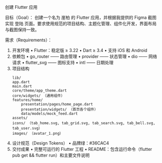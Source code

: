 创建 Flutter 应用

目标（Goal）：
创建一个名为 崖柏 的 Flutter 应用，并根据我提供的 Figma 截图实现 登陆 页面。要求使用规范的项目结构、主题化管理、组件化开发，界面布局与截图保持一致。

需求（Requirements）：
1.	开发环境
	•	Flutter：稳定版 ≥ 3.22
	•	Dart ≥ 3.4
	•	支持 iOS 和 Android
2.	依赖包
	•	go_router —— 路由管理
	•	provider —— 状态管理
	•	dio —— 网络请求
	•	flutter_svg —— 图标支持
	•	intl —— 日期处理
3.	项目结构
    ```
    lib/
    app.dart
    main.dart
    core/theme/app_theme.dart
    core/widgets/ （通用组件）
    features/home/
        presentation/pages/home_page.dart
        presentation/widgets/ （首页各个组件）
        data/models/mock_feed.dart
    assets/
    icons/ （tab_home.svg, tab_grid.svg, tab_search.svg, tab_bell.svg, tab_user.svg）
    images/ （avatar_1.png）
    ```
4.	设计规范（Design Tokens）
	•   品牌绿：#36CAC4
5.  交付成果
	•	完整可运行的 Flutter 工程
	•	README：包含运行命令（flutter pub get && flutter run）和主要文件说明
